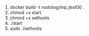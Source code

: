 1. docker build -t rootolog/mp_test00 .
2. chmod +x start
3. chmod +x sethosts
4. ./start
5. sudo ./sethosts
